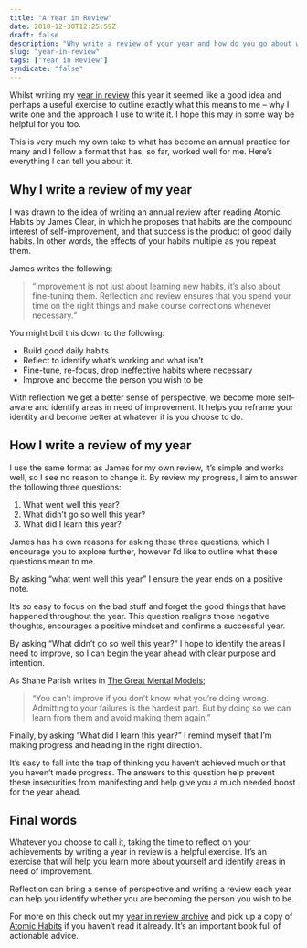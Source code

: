 ```yaml
---
title: "A Year in Review"
date: 2018-12-30T12:25:59Z
draft: false
description: "Why write a review of your year and how do you go about writing one? Here are the reasons why I decided to start writing one and the format I follow."
slug: "year-in-review"
tags: ["Year in Review"]
syndicate: "false"
---
```


Whilst writing my [year in review](https://harrycresswell.com/tags/year-in-review/) this year it seemed like a good idea and perhaps a useful exercise to outline exactly what this means to me – why I write one and the approach I use to write it. I hope this may in some way be helpful for you too.

This is very much my own take to what has become an annual practice for many and I follow a format that has, so far, worked well for me. Here’s everything I can tell you about it.

## Why I write a review of my year

I was drawn to the idea of writing an annual review after reading Atomic Habits by James Clear, in which he proposes that habits are the compound interest of self-improvement, and that success is the product of good daily habits. In other words, the effects of your habits multiple as you repeat them.

James writes the following:

> “Improvement is not just about learning new habits, it’s also about fine-tuning them. Reflection and review ensures that you spend your time on the right things and make course corrections whenever necessary.“

You might boil this down to the following:

- Build good daily habits
- Reflect to identify what’s working and what isn’t
- Fine-tune, re-focus, drop ineffective habits where necessary
- Improve and become the person you wish to be

With reflection we get a better sense of perspective, we become more self-aware and identify areas in need of improvement. It helps you reframe your identity and become better at whatever it is you choose to do.

## How I write a review of my year

I use the same format as James for my own review, it’s simple and works well, so I see no reason to change it. By review my progress, I aim to answer the following three questions:

1. What went well this year?
2. What didn’t go so well this year?
3. What did I learn this year?

James has his own reasons for asking these three questions, which I encourage you to explore further, however I’d like to outline what these questions mean to me.

By asking “what went well this year” I ensure the year ends on a positive note.

It’s so easy to focus on the bad stuff and forget the good things that have happened throughout the year. This question realigns those negative thoughts, encourages a positive mindset and confirms a successful year.

By asking “What didn’t go so well this year?“ I hope to identify the areas I need to improve, so I can begin the year ahead with clear purpose and intention.

As Shane Parish writes in [The Great Mental Models](https://fs.blog/tgmm/);

> “You can’t improve if you don’t know what you‘re doing wrong. Admitting to your failures is the hardest part. But by doing so we can learn from them and avoid making them again.”

Finally, by asking “What did I learn this year?” I remind myself that I’m making progress and heading in the right direction.

It’s easy to fall into the trap of thinking you haven’t achieved much or that you haven’t made progress. The answers to this question help prevent these insecurities from manifesting and help give you a much needed boost for the year ahead.

## Final words

Whatever you choose to call it, taking the time to reflect on your achievements by writing a year in review is a helpful exercise. It’s an exercise that will help you learn more about yourself and identify areas in need of improvement.

Reflection can bring a sense of perspective and writing a review each year can help you identify whether you are becoming the person you wish to be.

For more on this check out my [year in review archive](https://harrycresswell.com/tags/year-in-review/) and pick up a copy of [Atomic Habits](https://www.goodreads.com/book/show/40121378-atomic-habits) if you haven’t read it already. It’s an important book full of actionable advice.

